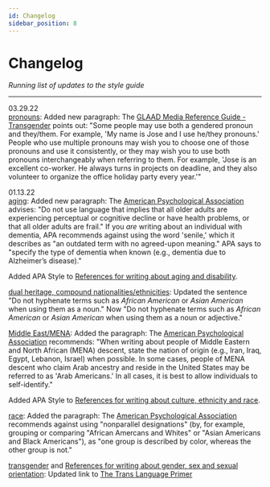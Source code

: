 ```yaml
---
id: Changelog
sidebar_position: 8
---
```


# Changelog

*Running list of updates to the style guide*

---
03.29.22     
[pronouns](https://symmetry-mag.github.io/style-guide/writing-about-gender-sex-and-sexual-orientation/#pronouns): Added new paragraph: The [GLAAD Media Reference Guide - Transgender](https://www.glaad.org/reference/transgender) points out: "Some people may use both a gendered pronoun and they/them. For example, 'My name is Jose and I use he/they pronouns.' People who use multiple pronouns may wish you to choose one of those pronouns and use it consistently, or they may wish you to use both pronouns interchangeably when referring to them. For example, 'Jose is an excellent co-worker. He always turns in projects on deadline, and they also volunteer to organize the office holiday party every year.'" 

01.13.22  
[aging](https://symmetry-mag.github.io/style-guide/writing-about-aging-and-disability#aging): Added new paragraph: The [American Psychological Association](https://apastyle.apa.org/style-grammar-guidelines/bias-free-language/age) advises: "Do not use language that implies that all older adults are experiencing perceptual or cognitive decline or have health problems, or that all older adults are frail." If you *are* writing about an individual with dementia, APA recommends against using the word 'senile,' which it describes as "an outdated term with no agreed-upon meaning." APA says to "specify the type of dementia when known (e.g., dementia due to Alzheimer’s disease)."  
  
Added APA Style to [References for writing about aging and disability](https://symmetry-mag.github.io/style-guide/references#references-for-writing-about-aging-and-disability).
  
[dual heritage, compound nationalities/ethnicities](https://symmetry-mag.github.io/style-guide/writing-about-culture-ethnicity-and-race#dual-heritage-compound-nationalitiesethnicities): Updated the sentence "Do not hyphenate terms such as *African American* or *Asian American* when using them as a noun." Now "Do not hyphenate terms such as *African American* or *Asian American* when using them as a noun or adjective."  
  
[Middle East/MENA](https://symmetry-mag.github.io/style-guide/writing-about-culture-ethnicity-and-race#middle-eastmena): Added the paragraph: The [American Psychological Association](https://apastyle.apa.org/style-grammar-guidelines/bias-free-language/racial-ethnic-minorities) recommends: "When writing about people of Middle Eastern and North African (MENA) descent, state the nation of origin (e.g., Iran, Iraq, Egypt, Lebanon, Israel) when possible. In some cases, people of MENA descent who claim Arab ancestry and reside in the United States may be referred to as 'Arab Americans.' In all cases, it is best to allow individuals to self-identify."  
  
Added APA Style to [References for writing about culture, ethnicity and race](https://symmetry-mag.github.io/style-guide/references#references-for-writing-about-culture-ethnicity-and-race).  
  
[race](https://symmetry-mag.github.io/style-guide/writing-about-culture-ethnicity-and-race#race): Added the paragraph: The [American Psychological Association](https://apastyle.apa.org/style-grammar-guidelines/bias-free-language/racial-ethnic-minorities) recommends against using "nonparallel designations" (by, for example, grouping or comparing "African Amercans and Whites" or "Asian Americans and Black Americans"), as "one group is described by color, whereas the other group is not."
  
[transgender](https://symmetry-mag.github.io/style-guide/writing-about-gender-sex-and-sexual-orientation/#transgender) and [References for writing about gender, sex and sexual orientation](https://symmetry-mag.github.io/style-guide/references/#references-for-writing-about-gender-sex-and-sexual-orientation): Updated link to [The Trans Language Primer](https://translanguageprimer.com/)  
  
  
